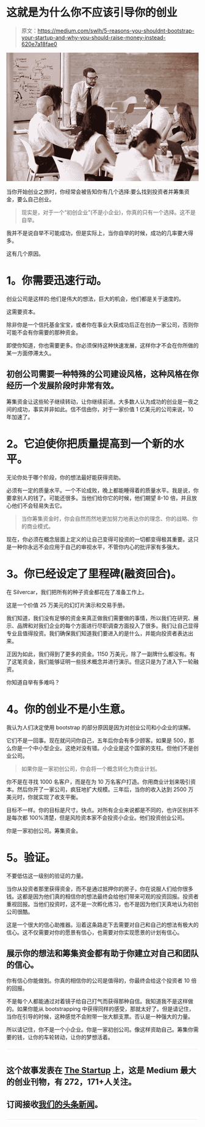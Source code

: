 # 这就是为什么你不应该引导你的创业

> 原文：<https://medium.com/swlh/5-reasons-you-shouldnt-bootstrap-your-startup-and-why-you-should-raise-money-instead-620e7a18fae0>

![](img/fdcb18f4e7b47c13ea5e3d089d1ae81d.png)

当你开始创业之旅时，你经常会被告知你有几个选择:要么找到投资者并筹集资金，要么自己创业。

> 现实是，对于一个“初创企业”(不是小企业)，你真的只有一个选择。这不是自举。

我并不是说自举不可能成功，但是实际上，当你自举的时候，成功的几率要大得多。

这有几个原因。

# **1。你需要迅速行动。**

创业公司是这样的:他们是伟大的想法，巨大的机会，他们都是关于速度的。

这需要资本。

除非你是一个信托基金宝宝，或者你在事业大获成功后正在创办一家公司，否则你可能不会有你需要的那种资金。

即使你知道，你也需要更多。你必须保持这种快速发展，这样你才不会在你所做的某一方面停滞太久。

## 初创公司需要一种特殊的公司建设风格，这种风格在你经历一个发展阶段时非常有效。

筹集资金让这些轮子继续转动，让你继续前进。大多数人认为成功的创业是一夜之间的成功，事实并非如此。信不信由你，对于一家价值 1 亿美元的公司来说，10 年加速了。

# **2。它迫使你把质量提高到一个新的水平。**

无论你处于哪个阶段，你的想法最好能获得资助。

必须有一定的质量水平。一个不论成败，晚上都能睡得着的质量水平。我是说，你要拿别人的钱了。可能还很多。当他们给你它的时候，他们期望 8-10 倍，并且放心他们不会轻易失去它。

> 当你筹集资金时，你会自然而然地更加努力地表达你的理念、你的战略、你的商业模式。

现在，你必须在概念层面上定义的让自己变得可投资的一切都变得极其重要。这只是一种你永远不会应用于自己的审视水平，不管你内心的批评家有多强大。

# **3。你已经设定了里程碑(融资回合)。**

在 Silvercar，我们把所有的种子资金都花在了准备工作上。

这是一个价值 25 万美元的幻灯片演示和交易手册。

我们知道，我们没有足够的资金来真正做我们需要做的事情，所以我们在研究、展示、品牌和对我们企业的每个方面进行尽职调查方面投入了很多。我们让自己显得专业且值得投资。我们确保我们知道我们要进入的是什么，并能向投资者表达出来。

正因为如此，我们得到了更多的资金。1150 万美元，除了一副牌什么都没有。有了这笔资金，我们能够证明一些技术概念并进行演示。但这只是为了进入下一轮融资。

你知道自举有多难吗？

# **4。你的创业不是小生意。**

我认为人们决定使用 bootstrap 的部分原因是因为对创业公司和小企业的误解。

它们不是一回事。现在就问问你自己，五年后你会有多少顾客。如果是 500，那么你是一个中小型企业。这绝对没有错。小企业是这个国家的支柱。但他们不是创业公司。

> 如果你是一家初创公司，你会将一个概念转化为商业计划。

你不是在寻找 1000 名客户，而是在为 10 万名客户打造。你用商业计划来吸引资本。然后你开了一家公司，疯狂地扩大规模。三年后，当你的收入达到 2500 万美元时，你就实现了收支平衡。

目标不一样。你的目标是尺寸。快点。对所有企业来说都是不同的，也许区别并不是每次都 100%清楚，但是风险资本家不会投资小企业。他们投资创业公司。

你是一家初创公司。筹集资金。

# **5。验证。**

不要低估这一级别的验证的力量。

当你从投资者那里获得资金，而不是通过抵押你的房子，你在说服人们给你很多钱。这都是因为他们真的相信你的想法最终会给他们带来可观的投资回报。投资者重视回报。当他们投资时，这不是一次孵化练习，也不是因为他们天真地认为初创公司很酷。

这是一个很大的信心助推器。沿着这条路走下去需要对自己和自己的想法有极大的信心。这不仅需要对你的愿景有信心，也需要对你实现愿景的计划有信心。

## 展示你的想法和筹集资金都有助于你建立对自己和团队的信心。

你有信心你能做到。你真的相信你的公司是值得的，你最终会给这个投资者 10 倍的回报。

不是每个人都能通过对着镜子给自己打气而获得那种自信。我知道我不是这样做的。如果你能从 bootstrapping 中获得同样的感受，那就太好了。但是请记住，当你在引导的时候，这种感觉不会附带一张大额支票。否认是一种强大的力量。

所以请记住，你不是一个小企业。你是一家初创公司。像这样资助自己。筹集你需要的钱，让你的车轮转动，让你的梦想活着。

![](img/731acf26f5d44fdc58d99a6388fe935d.png)

## 这个故事发表在 [The Startup](https://medium.com/swlh) 上，这是 Medium 最大的创业刊物，有 272，171+人关注。

## 订阅接收[我们的头条新闻](http://growthsupply.com/the-startup-newsletter/)。

![](img/731acf26f5d44fdc58d99a6388fe935d.png)